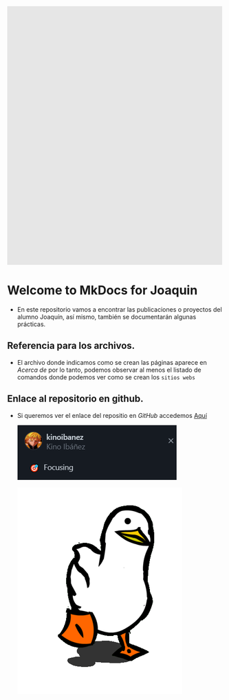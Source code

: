 
![](gifs/KBb.gif)

# Welcome to MkDocs for Joaquin

- En este repositorio vamos a encontrar las publicaciones o proyectos del alumno Joaquín, así mismo, también se documentarán algunas prácticas.

## Referencia para los archivos.

- El archivo donde indicamos como se crean las páginas aparece en *_Acerca de_* por lo tanto, podemos observar al menos el listado de comandos donde podemos ver como se crean los `sitios webs`


## Enlace al repositorio en github.

- Si queremos ver el enlace del repositio en *_GitHub_* accedemos [Aquí](https://github.com/kinoibanez/MkDocs)

    ![](images_index/cap1_index.png)


    ![](gifs/gif1.gif)